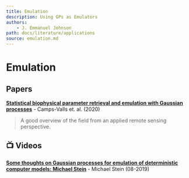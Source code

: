 ```yaml
---
title: Emulation
description: Using GPs as Emulators
authors:
    - J. Emmanuel Johnson
path: docs/literature/applications
source: emulation.md
---
```

# Emulation


## Papers

[**Statistical biophysical parameter retrieval and emulation with Gaussian processes**](https://scholar.google.co.kr/citations?user=YNvV8EAAAAAJ&hl=en#d=gs_md_cita-d&u=%2Fcitations%3Fview_op%3Dview_citation%26hl%3Den%26user%3DYNvV8EAAAAAJ%26citation_for_view%3DYNvV8EAAAAAJ%3AqjMakFHDy7sC%26tzom%3D-120) - Camps-Valls et. al. (2020)
> A good overview of the field from an applied remote sensing perspective.


## 📺 Videos

[**Some thoughts on Gaussian processes for emulation of deterministic computer models: Michael Stein**](https://www.youtube.com/watch?v=pSsFSie62Ko) - Michael Stein (08-2019)
